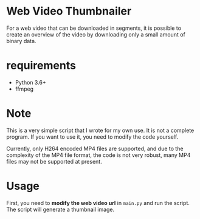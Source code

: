 # Web Video Thumbnailer
For a web video that can be downloaded in segments, it is possible to create an overview of the video by downloading only a small amount of binary data.

# requirements
- Python 3.6+
- ffmpeg

# Note
This is a very simple script that I wrote for my own use. It is not a complete program. If you want to use it, you need to modify the code yourself.

Currently, only H264 encoded MP4 files are supported, and due to the complexity of the MP4 file format, the code is not very robust, many MP4 files may not be supported at present.

# Usage
First, you need to **modify the web video url** in `main.py` and run the script. The script will generate a thumbnail image.

